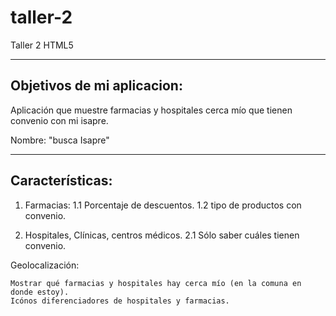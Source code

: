 taller-2
========

Taller 2 HTML5

---------------------------
Objetivos de mi aplicacion:
---------------------------


Aplicación que muestre farmacias y hospitales cerca mío que tienen convenio con mi isapre.

Nombre: "busca Isapre"

----------------
Características:
----------------

1. Farmacias:
	1.1 Porcentaje de descuentos.
	1.2 tipo de productos con convenio.

2. Hospitales, Clínicas, centros médicos.
	2.1 Sólo saber cuáles tienen convenio.

Geolocalización:

	Mostrar qué farmacias y hospitales hay cerca mío (en la comuna en donde estoy).
	Icónos diferenciadores de hospitales y farmacias.
